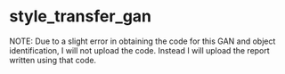 # style_transfer_gan

NOTE: Due to a slight error in obtaining the code for this GAN and object identification, I will not upload the code. Instead I will upload the report written using that code. 
